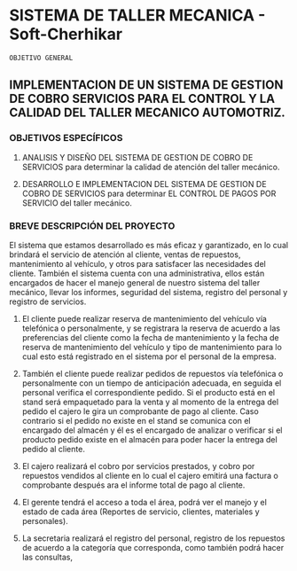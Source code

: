 # SISTEMA DE TALLER MECANICA - Soft-Cherhikar 
    OBJETIVO GENERAL	
## IMPLEMENTACION DE UN SISTEMA DE GESTION DE COBRO SERVICIOS PARA EL CONTROL Y LA CALIDAD DEL TALLER MECANICO AUTOMOTRIZ.
### OBJETIVOS ESPECÍFICOS	

1.	ANALISIS Y DISEÑO DEL SISTEMA DE GESTION DE COBRO DE SERVICIOS para determinar la calidad de atención del taller mecánico.

2. DESARROLLO E IMPLEMENTACION DEL SISTEMA DE GESTION DE COBRO DE SERVICIOS para determinar EL CONTROL DE PAGOS POR SERVICIO del taller mecánico.

### BREVE DESCRIPCIÓN DEL PROYECTO

El sistema que estamos desarrollado es más eficaz y garantizado, en lo cual brindará el servicio de atención al cliente, ventas de repuestos, mantenimiento al vehículo, y otros para satisfacer las necesidades del cliente. 
También el sistema cuenta con una administrativa, ellos están encargados de hacer el manejo general de nuestro sistema del taller mecánico, llevar los informes, seguridad del sistema, registro del personal y registro de servicios. 
1. El cliente puede realizar reserva de mantenimiento del vehículo vía telefónica o personalmente, y se registrara la reserva de acuerdo a las preferencias del cliente como la fecha de mantenimiento y la fecha de reserva de mantenimiento del vehículo y tipo de mantenimiento para lo cual esto está registrado en el sistema por el personal de la empresa.
 
2. También el cliente puede realizar pedidos de repuestos vía telefónica o personalmente con un tiempo de anticipación adecuada, en seguida el personal verifica el correspondiente pedido.
Si el producto está en el stand será empaquetado para la venta y al momento de la entrega del pedido el cajero le gira un comprobante de pago al cliente. 
Caso contrario si el pedido no existe en el stand se comunica con el encargado del almacén y él es el encargado de analizar o verificar si el producto pedido existe en el almacén para poder hacer la entrega del pedido al cliente.
3. El cajero realizará el cobro por servicios prestados, y cobro por repuestos vendidos al cliente en lo cual el cajero emitirá una factura o comprobante después ara el informe total de pago al cliente.

4. El gerente tendrá el acceso a toda el área, podrá ver el manejo y el estado de cada área (Reportes de servicio, clientes, materiales y personales).

5. La secretaria realizará el registro del personal, registro de los repuestos de acuerdo a la categoría que corresponda, como también podrá hacer las consultas, 
